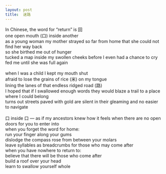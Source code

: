 ```yaml
---
layout: post
title:  迷路
---
```


In Chinese, the word for “return” is 回 <br>
one open mouth (口) inside another <br>
as a young woman my mother strayed so far from home that she could not find her way back <br> 
so she birthed me out of hunger <br>
tucked a map inside my swollen cheeks before I even had a chance to cry <br>
fed me until she was full again <br>
 <br>
when I was a child I kept my mouth shut <br>
afraid to lose the grains of rice (米) on my tongue <br>
lining the lanes of that endless ridged road (路) <br>
I hoped that if I swallowed enough words they would blaze a trail to a place where I could belong  <br>
turns out streets paved with gold are silent in their gleaming and no easier to navigate <br>
 <br>
口 inside 口 — as if my ancestors knew how it feels when there are no open doors for you to enter into <br>
when you forget the word for home: <br>
run your finger along your gums <br>
dislodge the compass rose from between your molars <br>
leave syllables as breadcrumbs for those who may come after  <br>
when you have nowhere to return to: <br>
believe that there will be those who come after <br>
build a roof over your head <br>
learn to swallow yourself whole
